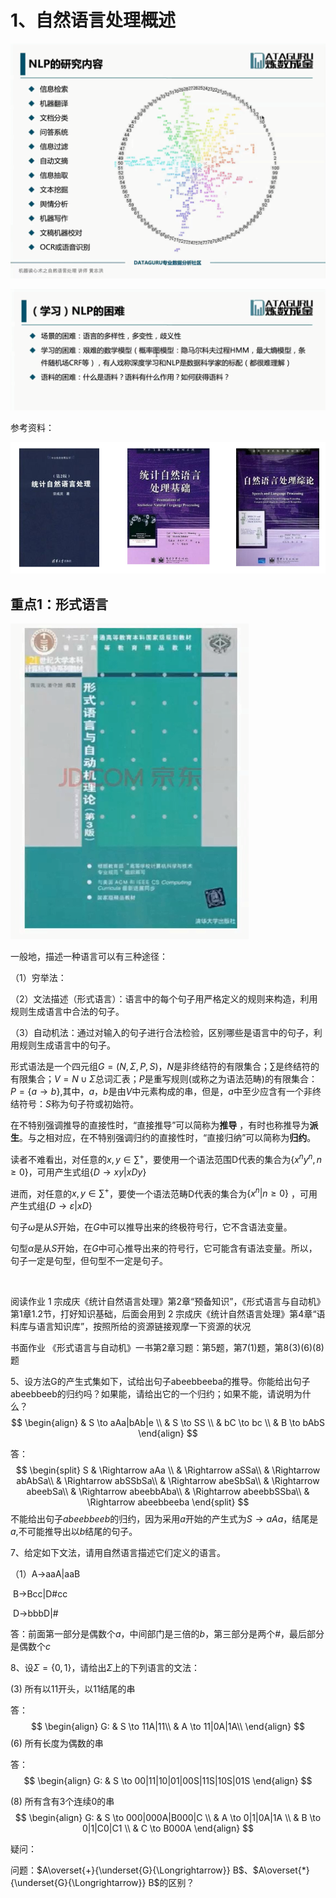 # 1、自然语言处理概述

![](./../png/1.png)

![](./../png/1_1.png)

参考资料：

![](./../png/1_2.png)



## 重点1：形式语言

![](./../png/1_3.png)

一般地，描述一种语言可以有三种途径：

（1）穷举法：

（2）文法描述（形式语言）：语言中的每个句子用严格定义的规则来构造，利用规则生成语言中合法的句子。

（3）自动机法：通过对输入的句子进行合法检验，区别哪些是语言中的句子，利用规则生成语言中的句子。

形式语法是一个四元组$G = (N,\Sigma,P,S )$，$N$是非终结符的有限集合；$\sum$是终结符的有限集合；$V = N \cup \Sigma$总词汇表；$P$是重写规则(或称之为语法范畴)的有限集合：$P = \{ a \to b\}$,其中，$a$，$b$是由$V$中元素构成的串，但是，$a$中至少应含有一个非终结符号：$S$称为句子符或初始符。

在不特别强调推导的直接性时，“直接推导”可以简称为**推导** ，有时也称推导为**派生**。与之相对应，在不特别强调归约的直接性时，“直接归纳”可以简称为**归约**。

读者不难看出，对任意的$x,y \in \sum^{+}$，要使用一个语法范围D代表的集合为$\{x^ny^n ,n \ge 0\}$，可用产生式组$\{ D\to xy|xDy \}$

进而，对任意的$x,y \in \sum^+$，要使一个语法范畴D代表的集合为$\{ x^n | n \ge 0 \}$ ，可用产生式组$\{ D \to \varepsilon|xD\}$

句子$\omega$是从$S$开始，在$G$中可以推导出来的终极符号行，它不含语法变量。

句型$\alpha$是从$S$开始，在$G$中可心推导出来的符号行，它可能含有语法变量。所以，句子一定是句型，但句型不一定是句子。

​	





阅读作业
1 宗成庆《统计自然语言处理》第2章“预备知识”，《形式语言与自动机》第1章1.2节，打好知识基础，后面会用到
2 宗成庆《统计自然语言处理》第4章“语料库与语言知识库”，按照所给的资源链接观摩一下资源的状况

书面作业
《形式语言与自动机》一书第2章习题：第5题，第7(1)题，第8(3)(6)(8)题

5、设方法G的产生式集如下，试给出句子abeebbeeba的推导。你能给出句子abeebbeeb的归约吗？如果能，请给出它的一个归约；如果不能，请说明为什么？
$$
\begin{align}
& S \to aAa|bAb|e \\
& S \to SS  \\
& bC \to bc \\
& B \to bAbS
\end{align}
$$


答：
$$
\begin{split}
S 
& \Rightarrow aAa   \\
& \Rightarrow aSSa\\
& \Rightarrow abAbSa\\
& \Rightarrow abSSbSa\\
& \Rightarrow abeSbSa\\
& \Rightarrow abeebSa\\
& \Rightarrow abeebbAba\\
& \Rightarrow abeebbSSba\\
& \Rightarrow abeebbeeba
\end{split}
$$
不能给出句子$abeebbeeb$的归约，因为采用$a$开始的产生式为$S \to aAa$，结尾是$a$,不可能推导出以$b$结尾的句子。

7、给定如下文法，请用自然语言描述它们定义的语言。

（1）A->aaA|aaB

​	B->Bcc|D#cc

​	D->bbbD|#

答：前面第一部分是偶数个$a$，中间部门是三倍的$b$，第三部分是两个#，最后部分是偶数个$c$

8、设$\Sigma = \{ 0,1\}$，请给出$\Sigma$上的下列语言的文法：

(3)  所有以11开头，以11结尾的串

答：
$$
\begin{align}
G: 
& S \to 11A|11\\
& A \to 11|0A|1A\\
\end{align}
$$
(6) 所有长度为偶数的串

答：
$$
\begin{align}
G:
& S \to 00|11|10|01|00S|11S|10S|01S
\end{align}
$$


(8) 所有含有3个连续0的串 
$$
\begin{align}
G:
& S \to 000|000A|B000|C \\
& A \to 0|1|0A|1A \\
& B \to 0|1|C0|C1 \\
& C \to B000A
\end{align}
$$

疑问：

问题：$A\overset{+}{\underset{G}{\Longrightarrow}} B$、$A\overset{*}{\underset{G}{\Longrightarrow}} B$的区别？